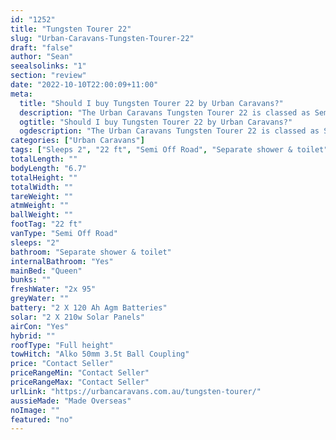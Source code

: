 ```yaml
---
id: "1252"
title: "Tungsten Tourer 22"
slug: "Urban-Caravans-Tungsten-Tourer-22"
draft: "false"
author: "Sean"
seealsolinks: "1"
section: "review"
date: "2022-10-10T22:00:09+11:00"
meta:
  title: "Should I buy Tungsten Tourer 22 by Urban Caravans?"
  description: "The Urban Caravans Tungsten Tourer 22 is classed as Semi Off Road, and sleeps 2 people. It is Made Overseas and comes in at 22 ft. It generally has Separate shower & toilet."
  ogtitle: "Should I buy Tungsten Tourer 22 by Urban Caravans?"
  ogdescription: "The Urban Caravans Tungsten Tourer 22 is classed as Semi Off Road, and sleeps 2 people. It is Made Overseas and comes in at 22 ft. It generally has Separate shower & toilet."
categories: ["Urban Caravans"]
tags: ["Sleeps 2", "22 ft", "Semi Off Road", "Separate shower & toilet", "Full height", "Price Unknown"]
totalLength: ""
bodyLength: "6.7"
totalHeight: ""
totalWidth: ""
tareWeight: ""
atmWeight: ""
ballWeight: ""
footTag: "22 ft"
vanType: "Semi Off Road"
sleeps: "2"
bathroom: "Separate shower & toilet"
internalBathroom: "Yes"
mainBed: "Queen"
bunks: ""
freshWater: "2x 95"
greyWater: ""
battery: "2 X 120 Ah Agm Batteries"
solar: "2 X 210w Solar Panels"
airCon: "Yes"
hybrid: ""
roofType: "Full height"
towHitch: "Alko 50mm 3.5t Ball Coupling"
price: "Contact Seller"
priceRangeMin: "Contact Seller"
priceRangeMax: "Contact Seller"
urlLink: "https://urbancaravans.com.au/tungsten-tourer/"
aussieMade: "Made Overseas"
noImage: ""
featured: "no"
---
```

